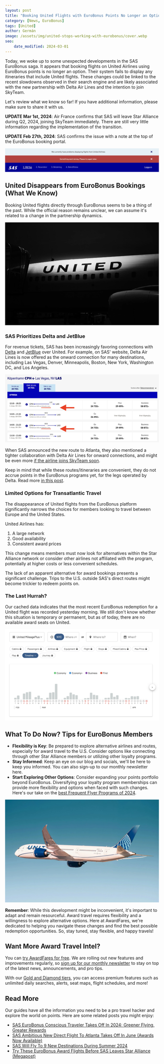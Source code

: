 ```yaml
---
layout: post
title: "Booking United Flights with EuroBonus Points No Longer an Option?"
category: [News, EuroBonus]
tags: [United]
author: Germán
image: /assets/img/united-stops-working-with-eurobonus/cover.webp
seo:
    date_modified: 2024-03-01
---
```


Today, we woke up to some unexpected developments in the SAS EuroBonus saga. It appears that booking flights on United Airlines using EuroBonus points is no longer an option. Their system fails to display any itineraries that include United flights. These changes could be linked to the recent slowdowns observed in their search engine and are likely associated with the new partnership with Delta Air Lines and the intention to join SkyTeam.

Let's review what we know so far! If you have additional information, please make sure to share it with us.

**UPDATE Mar 1st, 2024**: Air France confirms that SAS will leave Star Alliance during Q2, 2024, joining SkyTeam immediately. There are still very little information regarding the implementation of the transition.

**UPDATE Feb 27th, 2024**: SAS confirms the issue with a note at the top of the EuroBonus booking portal.

<img src="../assets/img/united-stops-working-with-eurobonus/sas-united-issues.webp" alt="It's not possible to book United flights with SAS EuroBonus." class="noborder"/>

## United Disappears from EuroBonus Bookings (What We Know)

Booking United flights directly through EuroBonus seems to be a thing of the past. While the official reason remains unclear, we can assume it's related to a change in the partnership dynamics.

<img src="../assets/img/united-stops-working-with-eurobonus/united-dark.webp" alt="SAS breaks ties with United as it favors Delta Air Lines ." class="noborder"/>

### SAS Prioritizes Delta and JetBlue

For revenue tickets, SAS has been increasingly favoring connections with [Delta](https://awardfares.com/search?..;z:delta) and [JetBlue](https://awardfares.com/search?..;z:jetblue) over United. For example, on SAS' website, Delta Air Lines is now offered as the onward connection for many destinations, including Las Vegas, Denver, Minneapolis, Boston, New York, Washington DC, and Los Angeles.

<img src="../assets/img/eurobonus-updates-feb-2024/cph-las-delta.webp" alt="SAS tightens cooperation and connections with Delta Air Lines." class="noborder"/>

When SAS announced the new route to Atlanta, they also mentioned a tighter collaboration with Delta Air Lines for onward connections, and might be even more [if the airline joins SkyTeam soon](https://blog.awardfares.com/sas-and-skyteam/).

Keep in mind that while these routes/itineraries are convenient, they do not accrue points in the EuroBonus programs yet, for the legs operated by Delta. Read more [in this post](https://blog.awardfares.com/sas-route-to-atlanta/).

### Limited Options for Transatlantic Travel

The disappearance of United flights from the EuroBonus platform significantly narrows the choices for members looking to travel between Europe and the United States.

United Airlines has:

1. A large network
2. Good availability
3. Consistent award prices

This change means members must now look for alternatives within the Star Alliance network or consider other airlines not affiliated with the program, potentially at higher costs or less convenient schedules.

The lack of an apparent alternative for award bookings presents a significant challenge. Trips to the U.S. outside SAS's direct routes might become trickier to redeem points on.

### The Last Hurrah?

Our cached data indicates that the most recent EuroBonus redemption for a United flight was recorded yesterday morning. We still don't know whether this situation is temporary or permanent, but as of today, there are no available award seats on United.

<img src="../assets/img/united-stops-working-with-eurobonus/af-old-data.webp" alt="SAS EuroBonus stops displaying availability on United Flights." class="noborder"/>

## What To Do Now? Tips for EuroBonus Members

- **Flexibility is Key**: Be prepared to explore alternative airlines and routes, especially for award travel to the U.S. Consider options like connecting through other Star Alliance members or utilizing other loyalty programs.
- **Stay Informed**: Keep an eye on our blog and socials, we'll be here to keep you informed. You can also sign-up to our monthly newsletter here.
- **Start Exploring Other Options**: Consider expanding your points portfolio beyond EuroBonus. Diversifying your loyalty program memberships can provide more flexibility and options when faced with such changes. Here's our take on the [best Frequent Flyer Programs of 2024](https://blog.awardfares.com/frequent-flyer-programs-2024/).
  
<img src="../assets/img/united-stops-working-with-eurobonus/united-787.webp" alt="United Airlines 787." class="noborder"/>

**Remember**: While this development might be inconvenient, it's important to adapt and remain resourceful. Award travel requires flexibility and a willingness to explore alternative options. Here at AwardFares, we're dedicated to helping you navigate these changes and find the best possible redemption opportunities. So, stay tuned, stay flexible, and happy travels!

## Want More Award Travel Intel?

You can [try AwardFares for free](https://awardfares.com/). We are rolling out new features and improvements regularly, so [sign up for our monthly newsletter](https://awardfares.com/newsletter) to stay on top of the latest news, announcements, and pro tips.

With our [Gold and Diamond tiers](https://awardfares.com/pricing), you can access premium features such as unlimited daily searches, alerts, seat maps, flight schedules, and more!

## Read More

Our guides have all the information you need to be a pro travel hacker and explore the world on points. Here are some related posts you might enjoy:

* [SAS EuroBonus Conscious Traveler Takes Off In 2024: Greener Flying, Greater Rewards](https://blog.awardfares.com/sas-eurobonus-conscious-traveler/)
* [SAS Ambitious New Direct Flight To Atlanta Takes Off In June (Awards Now Available)](https://blog.awardfares.com/sas-route-to-atlanta/)
* [SAS Will Fly To 9 New Destinations During Summer 2024](https://blog.awardfares.com/sas-summer-2024/)
* [Try These EuroBonus Award Flights Before SAS Leaves Star Alliance (Megapost)](https://blog.awardfares.com/eurobonus-star-alliance-awards/)